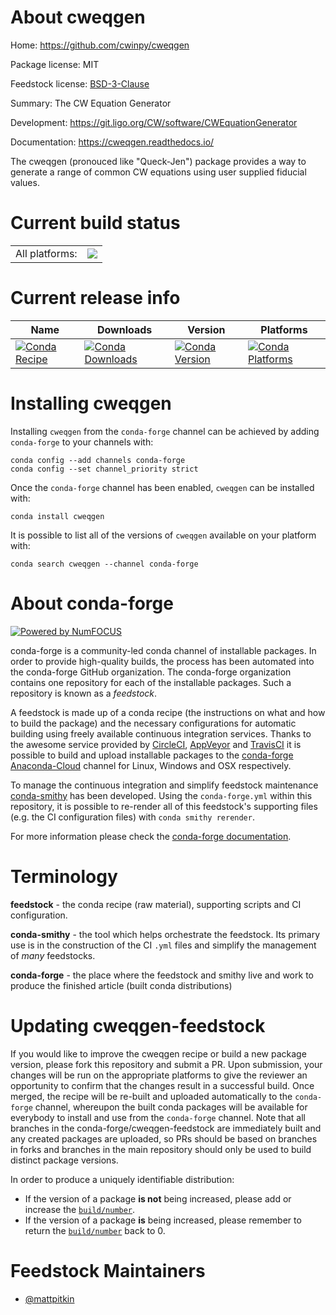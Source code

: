About cweqgen
=============

Home: https://github.com/cwinpy/cweqgen

Package license: MIT

Feedstock license: [BSD-3-Clause](https://github.com/conda-forge/cweqgen-feedstock/blob/master/LICENSE.txt)

Summary: The CW Equation Generator

Development: https://git.ligo.org/CW/software/CWEquationGenerator

Documentation: https://cweqgen.readthedocs.io/

The cweqgen (pronouced like "Queck-Jen") package provides a way to
generate a range of common CW equations using user supplied fiducial
values.


Current build status
====================


<table><tr><td>All platforms:</td>
    <td>
      <a href="https://dev.azure.com/conda-forge/feedstock-builds/_build/latest?definitionId=15199&branchName=master">
        <img src="https://dev.azure.com/conda-forge/feedstock-builds/_apis/build/status/cweqgen-feedstock?branchName=master">
      </a>
    </td>
  </tr>
</table>

Current release info
====================

| Name | Downloads | Version | Platforms |
| --- | --- | --- | --- |
| [![Conda Recipe](https://img.shields.io/badge/recipe-cweqgen-green.svg)](https://anaconda.org/conda-forge/cweqgen) | [![Conda Downloads](https://img.shields.io/conda/dn/conda-forge/cweqgen.svg)](https://anaconda.org/conda-forge/cweqgen) | [![Conda Version](https://img.shields.io/conda/vn/conda-forge/cweqgen.svg)](https://anaconda.org/conda-forge/cweqgen) | [![Conda Platforms](https://img.shields.io/conda/pn/conda-forge/cweqgen.svg)](https://anaconda.org/conda-forge/cweqgen) |

Installing cweqgen
==================

Installing `cweqgen` from the `conda-forge` channel can be achieved by adding `conda-forge` to your channels with:

```
conda config --add channels conda-forge
conda config --set channel_priority strict
```

Once the `conda-forge` channel has been enabled, `cweqgen` can be installed with:

```
conda install cweqgen
```

It is possible to list all of the versions of `cweqgen` available on your platform with:

```
conda search cweqgen --channel conda-forge
```


About conda-forge
=================

[![Powered by
NumFOCUS](https://img.shields.io/badge/powered%20by-NumFOCUS-orange.svg?style=flat&colorA=E1523D&colorB=007D8A)](https://numfocus.org)

conda-forge is a community-led conda channel of installable packages.
In order to provide high-quality builds, the process has been automated into the
conda-forge GitHub organization. The conda-forge organization contains one repository
for each of the installable packages. Such a repository is known as a *feedstock*.

A feedstock is made up of a conda recipe (the instructions on what and how to build
the package) and the necessary configurations for automatic building using freely
available continuous integration services. Thanks to the awesome service provided by
[CircleCI](https://circleci.com/), [AppVeyor](https://www.appveyor.com/)
and [TravisCI](https://travis-ci.com/) it is possible to build and upload installable
packages to the [conda-forge](https://anaconda.org/conda-forge)
[Anaconda-Cloud](https://anaconda.org/) channel for Linux, Windows and OSX respectively.

To manage the continuous integration and simplify feedstock maintenance
[conda-smithy](https://github.com/conda-forge/conda-smithy) has been developed.
Using the ``conda-forge.yml`` within this repository, it is possible to re-render all of
this feedstock's supporting files (e.g. the CI configuration files) with ``conda smithy rerender``.

For more information please check the [conda-forge documentation](https://conda-forge.org/docs/).

Terminology
===========

**feedstock** - the conda recipe (raw material), supporting scripts and CI configuration.

**conda-smithy** - the tool which helps orchestrate the feedstock.
                   Its primary use is in the construction of the CI ``.yml`` files
                   and simplify the management of *many* feedstocks.

**conda-forge** - the place where the feedstock and smithy live and work to
                  produce the finished article (built conda distributions)


Updating cweqgen-feedstock
==========================

If you would like to improve the cweqgen recipe or build a new
package version, please fork this repository and submit a PR. Upon submission,
your changes will be run on the appropriate platforms to give the reviewer an
opportunity to confirm that the changes result in a successful build. Once
merged, the recipe will be re-built and uploaded automatically to the
`conda-forge` channel, whereupon the built conda packages will be available for
everybody to install and use from the `conda-forge` channel.
Note that all branches in the conda-forge/cweqgen-feedstock are
immediately built and any created packages are uploaded, so PRs should be based
on branches in forks and branches in the main repository should only be used to
build distinct package versions.

In order to produce a uniquely identifiable distribution:
 * If the version of a package **is not** being increased, please add or increase
   the [``build/number``](https://docs.conda.io/projects/conda-build/en/latest/resources/define-metadata.html#build-number-and-string).
 * If the version of a package **is** being increased, please remember to return
   the [``build/number``](https://docs.conda.io/projects/conda-build/en/latest/resources/define-metadata.html#build-number-and-string)
   back to 0.

Feedstock Maintainers
=====================

* [@mattpitkin](https://github.com/mattpitkin/)

